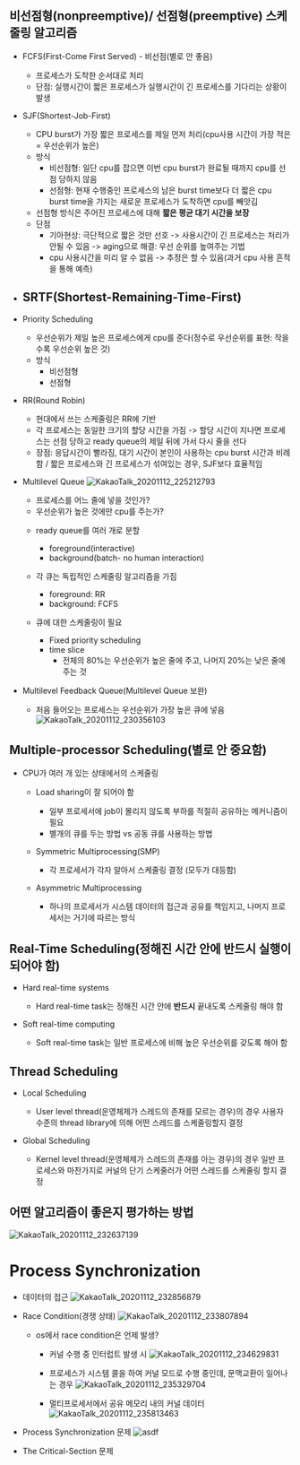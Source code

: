 ## 비선점형(nonpreemptive)/ 선점형(preemptive) 스케줄링 알고리즘
* FCFS(First-Come First Served) - 비선점(별로 안 좋음)
  - 프로세스가 도착한 순서대로 처리
  - 단점: 실행시간이 짧은 프로세스가 실행시간이 긴 프로세스를 기다리는 상황이 발생
  
* SJF(Shortest-Job-First)
  - CPU burst가 가장 짧은 프로세스를 제일 먼저 처리(cpu사용 시간이 가장 적은 = 우선순위가 높은)
  - 방식
    * 비선점형: 일단 cpu를 잡으면 이번 cpu burst가 완료될 때까지 cpu를 선점 당하지 않음 
    * 선점형: 현재 수행중인 프로세스의 남은 burst time보다 더 짧은 cpu burst time을 가지는 새로운 프로세스가 도착하면 cpu를 빼앗김
  - 선점형 방식은 주어진 프로세스에 대해 **짧은 평균 대기 시간을 보장**
  - 단점
    * 기아현상: 극단적으로 짧은 것만 선호 -> 사용시간이 긴 프로세스는 처리가 안될 수 있음 -> aging으로 해결: 우선 순위를 높여주는 기법
    * cpu 사용시간을 미리 알 수 없음 -> 추정은 할 수 있음(과거 cpu 사용 흔적을 통해 예측)
  
* SRTF(Shortest-Remaining-Time-First)
  - 
  
* Priority Scheduling
  - 우선순위가 제일 높은 프로세스에게 cpu를 준다(정수로 우선순위를 표현: 작을수록 우선순위 높은 것)
  - 방식
    * 비선점형
    * 선점형
    
* RR(Round Robin)
  - 현대에서 쓰는 스케줄링은 RR에 기반
  - 각 프로세스는 동일한 크기의 할당 시간을 가짐 -> 할당 시간이 지나면 프로세스는 선점 당하고 ready queue의 제일 뒤에 가서 다시 줄을 선다
  - 장점: 응답시간이 빨라짐, 대기 시간이 본인이 사용하는 cpu burst 시간과 비례함 / 짧은 프로세스와 긴 프로세스가 섞여있는 경우, SJF보다 효율적임
  
* Multilevel Queue
  ![KakaoTalk_20201112_225212793](https://user-images.githubusercontent.com/23302973/98948431-c4336c00-2539-11eb-8dc8-cb3465a65f93.jpg)
  - 프로세스를 어느 줄에 넣을 것인가?
  - 우선순위가 높은 것에만 cpu를 주는가?
  
  * ready queue를 여러 개로 분할
    - foreground(interactive)
    - background(batch- no human interaction)
    
  * 각 큐는 독립적인 스케줄링 알고리즘을 가짐
    - foreground: RR
    - background: FCFS
    
  * 큐에 대한 스케줄링이 필요
    - Fixed priority scheduling
    - time slice
      * 전체의 80%는 우선순위가 높은 줄에 주고, 나머지 20%는 낮은 줄에 주는 것

* Multilevel Feedback Queue(Multilevel Queue 보완)
  - 처음 들어오는 프로세스는 우선순위가 가장 높은 큐에 넣음 
  ![KakaoTalk_20201112_230356103](https://user-images.githubusercontent.com/23302973/98949709-67d14c00-253b-11eb-8015-00c0e3665f0e.jpg)


## Multiple-processor Scheduling(별로 안 중요함)
* CPU가 여러 개 있는 상태에서의 스케줄링

  - Load sharing이 잘 되어야 함
    * 일부 프로세서에 job이 몰리지 않도록 부하를 적절히 공유하는 메커니즘이 필요 
    * 별개의 큐를 두는 방법 vs 공동 큐를 사용하는 방법
    
  - Symmetric Multiprocessing(SMP)
    * 각 프로세서가 각자 알아서 스케줄링 결정 (모두가 대등함)
    
  - Asymmetric Multiprocessing
    * 하나의 프로세서가 시스템 데이터의 접근과 공유를 책임지고, 나머지 프로세서는 거기에 따르는 방식
    
## Real-Time Scheduling(**정해진 시간** 안에 반드시 실행이 되어야 함)
* Hard real-time systems
  - Hard real-time task는 정해진 시간 안에 **반드시** 끝내도록 스케줄링 해야 함
  
* Soft real-time computing
  - Soft real-time task는 일반 프로세스에 비해 높은 우선순위를 갖도록 해야 함
  
## Thread Scheduling
* Local Scheduling
  - User level thread(운영체제가 스레드의 존재를 모르는 경우)의 경우 사용자 수준의 thread library에 의해 어떤 스레드를 스케줄링할지 결정
  
* Global Scheduling
  - Kernel level thread(운영체제가 스레드의 존재를 아는 경우)의 경우 일반 프로세스와 마찬가지로 커널의 단기 스케줄러가 어떤 스레드를 스케줄링 할지 결정
  
## 어떤 알고리즘이 좋은지 평가하는 방법
![KakaoTalk_20201112_232637139](https://user-images.githubusercontent.com/23302973/98952233-8f75e380-253e-11eb-888a-84369e33d431.jpg)



# Process Synchronization
* 데이터의 접근
  ![KakaoTalk_20201112_232856879](https://user-images.githubusercontent.com/23302973/98953396-fcd64400-253f-11eb-985c-84319d3bb408.png)

* Race Condition(경쟁 상태)
  ![KakaoTalk_20201112_233807894](https://user-images.githubusercontent.com/23302973/98953566-2c854c00-2540-11eb-992b-f9c12c371737.jpg)

  - os에서 race condition은 언제 발생?
    * 커널 수행 중 인터럽트 발생 시
    ![KakaoTalk_20201112_234629831](https://user-images.githubusercontent.com/23302973/98954671-5f7c0f80-2541-11eb-9d84-00b1f0c18483.jpg)

    * 프로세스가 시스템 콜을 하여 커널 모드로 수행 중인데, 문맥교환이 일어나는 경우
    ![KakaoTalk_20201112_235329704](https://user-images.githubusercontent.com/23302973/98955541-5b042680-2542-11eb-871e-c6dc6b0917ef.jpg)
    
    * 멀티프로세서에서 공유 메모리 내의 커널 데이터
    ![KakaoTalk_20201112_235813463](https://user-images.githubusercontent.com/23302973/98956083-f72e2d80-2542-11eb-966a-fe583219f4c3.jpg)
    
* Process Synchronization 문제
![asdf](https://user-images.githubusercontent.com/23302973/98956255-26dd3580-2543-11eb-9c9b-08b6ec46d1f3.PNG)

* The Critical-Section 문제
